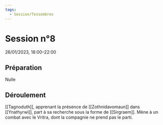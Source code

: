 ```yaml
---
tags:
  - Session/Tessombres
---
```

# Session n°8
26/01/2023, 18:00–22:00

## Préparation
Nulle

## Déroulement
[[Tagnoduth]], apprenant la présence de [[Zothnidavomaun]] dans [[Ynathyrwi]], part à sa recherche sous la forme de [[Sirgraem]].
Mène à un combat avec le Vritra, dont la compagnie ne prend pas le parti.
